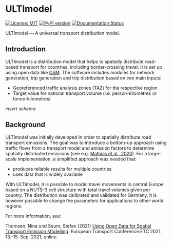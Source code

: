 # ULTImodel

[![License: MIT](https://img.shields.io/badge/License-MIT-green.svg)](https://gitlab.dlr.de/ULTImodel/ULTImodel-release/-/blob/dfb7fc0465d6a36e1029a93050a1bdee710078c2/LICENSE)
[![PyPI version]()](link-to-pypi)
[![Documentation Status](link-to-readthedocs)](link-to.readthedocs)
[]()

ULTImodel &mdash; A universal transport distribution model.

## Introduction

ULTImodel is a distribution model that helps to spatially distribute road-based transport for countries, including 
border-crossing travel. It is set up using open data like [OSM](https://openstreetmap.org).
The software includes modules for network generation, trip generation and trip distribution based on two main inputs:

* Georeferenced traffic analysis zones (TAZ) for the respective region
* Target value for national transport volume (i.e. person-kilometres or tonne-kilometres)

*insert schema*

## Background

ULTImodel was initially developed in order to spatially distribute road transport emissions. The goal was to introduce a 
bottom-up approach using traffic flows from a transport model and emission factors to determine spatially distributed 
emissions (see e.g. [Mathias et al., 2020](https://doi.org/10.1016/j.trd.2020.102536)). For a large-scale implementation, a simplified approach was needed that:

* produces reliable results for multiple countries
* uses data that is widely available

With ULTImodel, it is possible to model travel movements in central Europe based on a NUTS-3 cell structure with total 
travel volumes given per country. The distribution was calibrated and validated for Germany, it is however possible to 
change the parameters for applications to other world regions.

For more information, see:
 
Thomsen, Nina und Seum, Stefan (2021) [Using Open Data for Spatial Transport Emission Modelling](https://aetransport.org/past-etc-papers/conference-papers-2021?abstractId=7202&state=b). 
European Transport Conference ETC 2021, 13.-15. Sep. 2021, online.